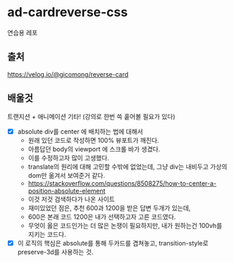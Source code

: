 # ad-cardreverse-css

연습용 레포

## 출처

https://velog.io/@gicomong/reverse-card

## 배울것

트랜지션 + 애니메이션 기타! (강의로 한번 쓱 훝어볼 필요가 있다)

- [x] absolute div를 center 에 배치하는 법에 대해서 
  - 원래 있던 코드로 작성하면 100% 뷰포트가 깨진다.
  - 아름답던 body의 viewport 에 스크롤 바가 생겼다.
  - 이를 수정하고자 많이 고생했다.
  - translate의 원리에 대해 고민할 수밖에 없었는데, 그냥 div는 내비두고 가상의 dom만 옮겨서 보여준거 같다.
  - https://stackoverflow.com/questions/8508275/how-to-center-a-position-absolute-element
  - 이것 저것 검색하다가 나온 사이트
  - 재미있었던 점은, 추천 600과 1200을 받은 답변 두개가 있는데,
  - 600은 본래 코드 1200은 내가 선택하고자 고른 코드였다.
  - 무엇이 옳은 코드인가는 더 많은 논쟁이 필요하지만, 내가 원하는건 100vh를 지키는 코드다.
- [x] 이 로직의 핵심은 absolute를 통해 두카드를 겹쳐놓고, transition-style로 preserve-3d를 사용하는 것.
